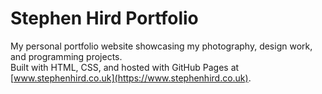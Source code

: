 # Stephen Hird Portfolio

My personal portfolio website showcasing my photography, design work, and programming projects.  
Built with HTML, CSS, and hosted with GitHub Pages at [www.stephenhird.co.uk](https://www.stephenhird.co.uk).
